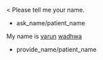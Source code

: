 < Please tell me your name.
* ask_name/patient_name

My name is [varun](patient_name#first_name) [wadhwa](patient_name#last_name)
* provide_name/patient_name
